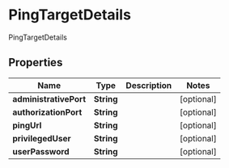 

# PingTargetDetails

PingTargetDetails

## Properties

Name | Type | Description | Notes
------------ | ------------- | ------------- | -------------
**administrativePort** | **String** |  |  [optional]
**authorizationPort** | **String** |  |  [optional]
**pingUrl** | **String** |  |  [optional]
**privilegedUser** | **String** |  |  [optional]
**userPassword** | **String** |  |  [optional]




